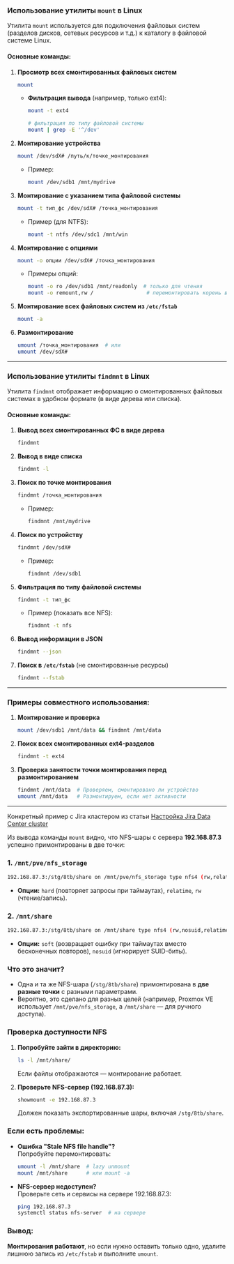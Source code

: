 ### Использование утилиты `mount` в Linux
Утилита `mount` используется для подключения файловых систем (разделов дисков, сетевых ресурсов и т.д.) к каталогу в файловой системе Linux.

#### Основные команды:
1. **Просмотр всех смонтированных файловых систем**  
   ```bash
   mount
   ```
   - **Фильтрация вывода** (например, только ext4):  
     ```bash
     mount -t ext4
     ```
     ```bash
     # фильтрация по типу файловой системы
     mount | grep -E '^/dev'
     ```

2. **Монтирование устройства**  
   ```bash
   mount /dev/sdX# /путь/к/точке_монтирования
   ```
   - Пример:  
     ```bash
     mount /dev/sdb1 /mnt/mydrive
     ```

3. **Монтирование с указанием типа файловой системы**  
   ```bash
   mount -t тип_фс /dev/sdX# /точка_монтирования
   ```
   - Пример (для NTFS):  
     ```bash
     mount -t ntfs /dev/sdc1 /mnt/win
     ```

4. **Монтирование с опциями**  
   ```bash
   mount -o опции /dev/sdX# /точка_монтирования
   ```
   - Примеры опций:  
     ```bash
     mount -o ro /dev/sdb1 /mnt/readonly  # только для чтения
     mount -o remount,rw /                 # перемонтировать корень в режиме записи
     ```

5. **Монтирование всех файловых систем из `/etc/fstab`**  
   ```bash
   mount -a
   ```

6. **Размонтирование**  
   ```bash
   umount /точка_монтирования  # или
   umount /dev/sdX#
   ```

---

### Использование утилиты `findmnt` в Linux
Утилита `findmnt` отображает информацию о смонтированных файловых системах в удобном формате (в виде дерева или списка).

#### Основные команды:
1. **Вывод всех смонтированных ФС в виде дерева**  
   ```bash
   findmnt
   ```

2. **Вывод в виде списка**  
   ```bash
   findmnt -l
   ```

3. **Поиск по точке монтирования**  
   ```bash
   findmnt /точка_монтирования
   ```
   - Пример:  
     ```bash
     findmnt /mnt/mydrive
     ```

4. **Поиск по устройству**  
   ```bash
   findmnt /dev/sdX#
   ```
   - Пример:  
     ```bash
     findmnt /dev/sdb1
     ```

5. **Фильтрация по типу файловой системы**  
   ```bash
   findmnt -t тип_фс
   ```
   - Пример (показать все NFS):  
     ```bash
     findmnt -t nfs
     ```

6. **Вывод информации в JSON**  
   ```bash
   findmnt --json
   ```

7. **Поиск в `/etc/fstab`** (не смонтированные ресурсы)  
   ```bash
   findmnt --fstab
   ```

---

### Примеры совместного использования:
1. **Монтирование и проверка**  
   ```bash
   mount /dev/sdb1 /mnt/data && findmnt /mnt/data
   ```

2. **Поиск всех смонтированных ext4-разделов**  
   ```bash
   findmnt -t ext4
   ```

3. **Проверка занятости точки монтирования перед размонтированием**  
   ```bash
   findmnt /mnt/data  # Проверяем, смонтировано ли устройство
   umount /mnt/data   # Размонтируем, если нет активности
   ```
----------------------------------

Конкретный пример с Jira кластером из статьи [Настройка Jira Data Center cluster](https://github.com/sherbettt/BASH-cheats/blob/main/System%20engineering/18.%20Настройка%20Jira%20Data%20Center%20cluster.md)

Из вывода команды `mount` видно, что NFS-шары с сервера **192.168.87.3** успешно примонтированы в две точки:

### 1. **`/mnt/pve/nfs_storage`**
   ```bash
   192.168.87.3:/stg/8tb/share on /mnt/pve/nfs_storage type nfs4 (rw,relatime,vers=4.2,...,addr=192.168.87.3)
   ```
   - **Опции:** `hard` (повторяет запросы при таймаутах), `relatime`, `rw` (чтение/запись).

### 2. **`/mnt/share`**
   ```bash
   192.168.87.3:/stg/8tb/share on /mnt/share type nfs4 (rw,nosuid,relatime,...,soft,addr=192.168.87.3)
   ```
   - **Опции:** `soft` (возвращает ошибку при таймаутах вместо бесконечных повторов), `nosuid` (игнорирует SUID-биты).

### Что это значит?
- Одна и та же NFS-шара (`/stg/8tb/share`) примонтирована в **две разные точки** с разными параметрами.
- Вероятно, это сделано для разных целей (например, Proxmox VE использует `/mnt/pve/nfs_storage`, а `/mnt/share` — для ручного доступа).

### Проверка доступности NFS
1. **Попробуйте зайти в директорию:**
   ```bash
   ls -l /mnt/share/
   ```
   Если файлы отображаются — монтирование работает.

2. **Проверьте NFS-сервер (192.168.87.3):**
   ```bash
   showmount -e 192.168.87.3
   ```
   Должен показать экспортированные шары, включая `/stg/8tb/share`.

### Если есть проблемы:
- **Ошибка "Stale NFS file handle"?**  
  Попробуйте перемонтировать:
  ```bash
  umount -l /mnt/share  # lazy unmount
  mount /mnt/share      # или mount -a
  ```
- **NFS-сервер недоступен?**  
  Проверьте сеть и сервисы на сервере 192.168.87.3:
  ```bash
  ping 192.168.87.3
  systemctl status nfs-server  # на сервере
  ```

### Вывод:
**Монтирования работают**, но если нужно оставить только одно, удалите лишнюю запись из `/etc/fstab` и выполните `umount`.


